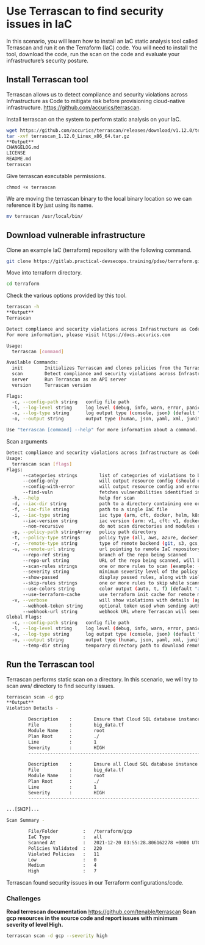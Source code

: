 # Use Terrascan to find security issues in IaC 
In this scenario, you will learn how to install an IaC static analysis tool called Terrascan and run it on the Terraform (IaC) code.
You will need to install the tool, download the code, run the scan on the code and evaluate your infrastructure’s security posture.
## Install Terrascan tool
Terrascan allows us to detect compliance and security violations across Infrastructure as Code to mitigate risk before provisioning cloud-native infrastructure.
https://github.com/accurics/terrascan.

Install terrascan on the system to perform static analysis on your IaC.
```sh
wget https://github.com/accurics/terrascan/releases/download/v1.12.0/terrascan_1.12.0_Linux_x86_64.tar.gz
tar -xvf terrascan_1.12.0_Linux_x86_64.tar.gz
**Output**
CHANGELOG.md
LICENSE
README.md
terrascan
```
Give terrascan executable permissions.
```
chmod +x terrascan
```
We are moving the terrascan binary to the local binary location so we can reference it by just using its name.
```sh
mv terrascan /usr/local/bin/
```
## Download vulnerable infrastructure
Clone an example IaC (terraform) repository with the following command.
```sh
git clone https://gitlab.practical-devsecops.training/pdso/terraform.git
```
Move into terraform directory.
```sh
cd terraform
```
Check the various options provided by this tool.
```sh
terrascan -h
**Output**
Terrascan

Detect compliance and security violations across Infrastructure as Code to mitigate risk before provisioning cloud native infrastructure.
For more information, please visit https://docs.accurics.com

Usage:
  terrascan [command]

Available Commands:
  init        Initializes Terrascan and clones policies from the Terrascan GitHub repository.
  scan        Detect compliance and security violations across Infrastructure as Code.
  server      Run Terrascan as an API server
  version     Terrascan version

Flags:
  -c, --config-path string   config file path
  -l, --log-level string     log level (debug, info, warn, error, panic, fatal) (default "info")
  -x, --log-type string      log output type (console, json) (default "console")
  -o, --output string        output type (human, json, yaml, xml, junit-xml, sarif, github-sarif) (default "human")

Use "terrascan [command] --help" for more information about a command.
```

Scan arguments
```sh
Detect compliance and security violations across Infrastructure as Code to mitigate risk before provisioning cloud native infrastructure.
Usage:
  terrascan scan [flags]
Flags:
      --categories strings        list of categories of violations to be reported by terrascan (example: --categories="category1,category2")
      --config-only               will output resource config (should only be used for debugging purposes)
      --config-with-error         will output resource config and errors (if any)
      --find-vuln                 fetches vulnerabilities identified in Docker images
  -h, --help                      help for scan
  -d, --iac-dir string            path to a directory containing one or more IaC files (default ".")
  -f, --iac-file string           path to a single IaC file
  -i, --iac-type string           iac type (arm, cft, docker, helm, k8s, kustomize, terraform, tfplan)
      --iac-version string        iac version (arm: v1, cft: v1, docker: v1, helm: v3, k8s: v1, kustomize: v2, v3, v4, terraform: v12, v13, v14, v15, tfplan: v1)
      --non-recursive             do not scan directories and modules recursively
  -p, --policy-path stringArray   policy path directory
  -t, --policy-type strings       policy type (all, aws, azure, docker, gcp, github, k8s) (default [all])
  -r, --remote-type string        type of remote backend (git, s3, gcs, http, terraform-registry)
  -u, --remote-url string         url pointing to remote IaC repository
      --repo-ref string           branch of the repo being scanned
      --repo-url string           URL of the repo being scanned, will be reflected in scan summary
      --scan-rules strings        one or more rules to scan (example: --scan-rules="ruleID1,ruleID2")
      --severity string           minimum severity level of the policy violations to be reported by terrascan
      --show-passed               display passed rules, along with violations
      --skip-rules strings        one or more rules to skip while scanning (example: --skip-rules="ruleID1,ruleID2")
      --use-colors string         color output (auto, t, f) (default "auto")
      --use-terraform-cache       use terraform init cache for remote modules (when used directory scan will be non recursive, flag applicable only with terraform IaC provider)
  -v, --verbose                   will show violations with details (applicable for default output)
      --webhook-token string      optional token used when sending authenticated requests to the notification webhook
      --webhook-url string        webhook URL where Terrascan will send JSON scan report and normalized IaC JSON
Global Flags:
  -c, --config-path string   config file path
  -l, --log-level string     log level (debug, info, warn, error, panic, fatal) (default "info")
  -x, --log-type string      log output type (console, json) (default "console")
  -o, --output string        output type (human, json, yaml, xml, junit-xml, sarif, github-sarif) (default "human")
      --temp-dir string      temporary directory path to download remote repository,module and templates
 ```
## Run the Terrascan tool
Terrascan performs static scan on a directory. In this scenario, we will try to scan aws/ directory to find security issues.
```sh
terrascan scan -d gcp
**Output**
Violation Details -

        Description    :        Ensure that Cloud SQL database instance requires all incoming connections to use SSL
        File           :        big_data.tf
        Module Name    :        root
        Plan Root      :        ./
        Line           :        1
        Severity       :        HIGH
        -----------------------------------------------------------------------

        Description    :        Ensure all Cloud SQL database instance have backup configuration enabled.
        File           :        big_data.tf
        Module Name    :        root
        Plan Root      :        ./
        Line           :        1
        Severity       :        HIGH
        -----------------------------------------------------------------------

...[SNIP]...

Scan Summary -

        File/Folder         :   /terraform/gcp
        IaC Type            :   all
        Scanned At          :   2021-12-20 03:55:28.806162278 +0000 UTC
        Policies Validated  :   220
        Violated Policies   :   11
        Low                 :   0
        Medium              :   4
        High                :   7
```
Terrascan found security issues in our Terraform configurations/code.
### Challenges
**Read terrescan documentation**
https://github.com/tenable/terrascan
**Scan gcp resources in the source code and report issues with minimum severity of level High.**
```sh
terrascan scan -d gcp --severity high
```
